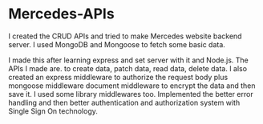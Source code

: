 # Mercedes-APIs
I created the CRUD APIs and tried to make Mercedes website backend server. 
I used MongoDB and Mongoose to fetch some basic data. 

I made this after learning express and set server with it and Node.js. 
The APIs I made are. to create data, patch data, read data, delete data. 
I also created an express middleware to authorize the request body plus mongoose middleware 
document middleware to encrypt the data and then save it.
I used some library middlewares too.
Implemented the better error handling and then better authentication and authorization system with Single Sign On technology. 
